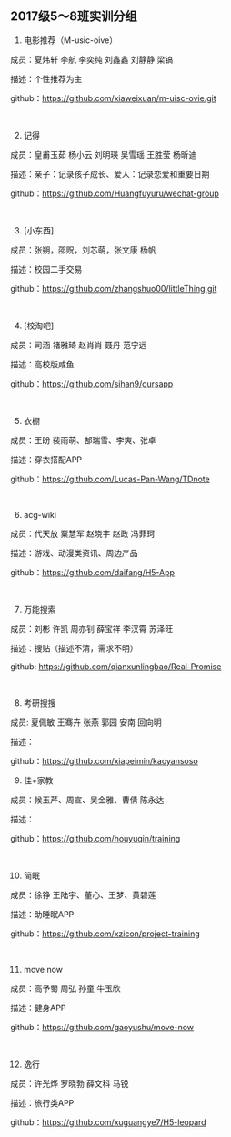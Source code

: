 ## 2017级5～8班实训分组

1. 电影推荐（M-usic-oive）

成员：夏炜轩 李航 李奕纯 刘鑫鑫 刘静静 梁镐

描述：个性推荐为主

github：https://github.com/xiaweixuan/m-uisc-ovie.git

<br>

2. 记得

成员：皇甫玉茹 杨小云  刘明瑛  吴雪瑶  王胜莹  杨昕迪

描述：亲子：记录孩子成长、爱人：记录恋爱和重要日期

github：https://github.com/Huangfuyuru/wechat-group

<br>

3. [小东西]

成员：张朔，邵贶，刘芯萌，张文康 杨帆

描述：校园二手交易

github：https://github.com/zhangshuo00/littleThing.git

<br>

4. [校淘吧]

成员：司涵 褚雅琦 赵肖肖 聂丹 范宁远

描述：高校版咸鱼

github：https://github.com/sihan9/oursapp

<br>

5. 衣橱

成员：王盼 裴雨萌、郜瑞雪、李爽、张卓

描述：穿衣搭配APP

github：https://github.com/Lucas-Pan-Wang/TDnote

<br>

6. acg-wiki

成员：代天放 粟慧军 赵晓宇 赵政 冯菲珂

描述：游戏、动漫类资讯、周边产品

github：https://github.com/daifang/H5-App

<br>

7. 万能搜索

成员：刘彬 许凯 周亦钊 薛宝祥 李汉霄 苏泽旺

描述：搜贴（描述不清，需求不明）

github: https://github.com/qianxunlingbao/Real-Promise

<br>

8. 考研搜搜

成员: 夏佩敏 王骞卉 张燕 郭园 安南 回向明

描述：

github：https://github.com/xiapeimin/kaoyansoso

9. 佳+家教

成员：候玉芹、周宣、吴金雅、曹倩 陈永达

描述：

github：https://github.com/houyuqin/training

<br>

10. 简眠

成员：徐铮 王陆宇、董心、王梦、黄碧莲

描述：助睡眠APP

github：https://github.com/xzicon/project-training

<br>

11. move now

成员：高予蜀 周弘 孙童 牛玉欣

描述：健身APP

github：https://github.com/gaoyushu/move-now

<br>

12. 逸行

成员：许光烨 罗晓勃 薛文科 马锐

描述：旅行类APP

github：https://github.com/xuguangye7/H5-leopard
